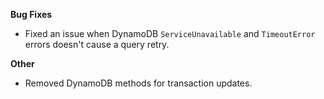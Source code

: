 **Bug Fixes**

* Fixed an issue when DynamoDB `ServiceUnavailable` and `TimeoutError` errors doesn't cause a query retry.

**Other**

* Removed DynamoDB methods for transaction updates.